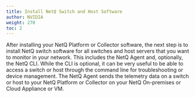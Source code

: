 ```yaml
---
title: Install NetQ Switch and Host Software
author: NVIDIA
weight: 270
toc: 2
---
```


After installing your NetQ Platform or Collector software, the next step is to install NetQ switch software for all switches and host servers that you want to monitor in your network. This includes the NetQ Agent and, optionally, the NetQ CLI. While the CLI is optional, it can be very useful to be able to access a switch or host through the command line for troubleshooting or device management. The NetQ Agent sends the telemetry data on a switch or host to your NetQ Platform or Collector on your NetQ On-premises or Cloud Appliance or VM.

